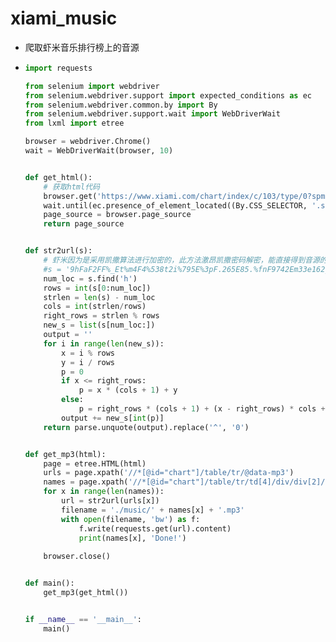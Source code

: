 # xiami_music
- 爬取虾米音乐排行榜上的音源

- ```python
  import requests
  
  from selenium import webdriver
  from selenium.webdriver.support import expected_conditions as ec
  from selenium.webdriver.common.by import By
  from selenium.webdriver.support.wait import WebDriverWait
  from lxml import etree
  
  browser = webdriver.Chrome()
  wait = WebDriverWait(browser, 10)
  
  
  def get_html():
      # 获取html代码
      browser.get('https://www.xiami.com/chart/index/c/103/type/0?spm=a1z1s.2943549.6827461.1.a26OKv')
      wait.until(ec.presence_of_element_located((By.CSS_SELECTOR, '.songwrapper')))
      page_source = browser.page_source
      return page_source
  
  
  def str2url(s):
      # 虾米因为是采用凯撒算法进行加密的，此方法激昂凯撒密码解密，能直接得到音源的地址
      #s = '9hFaF2FF%_Et%m4F4%538t2i%795E%3pF.265E85.%fnF9742Em33e162_36pA.t6661983%x%6%%74%2i2%22735'
      num_loc = s.find('h')
      rows = int(s[0:num_loc])
      strlen = len(s) - num_loc
      cols = int(strlen/rows)
      right_rows = strlen % rows
      new_s = list(s[num_loc:])
      output = ''
      for i in range(len(new_s)):
          x = i % rows
          y = i / rows
          p = 0
          if x <= right_rows:
              p = x * (cols + 1) + y
          else:
              p = right_rows * (cols + 1) + (x - right_rows) * cols + y
          output += new_s[int(p)]
      return parse.unquote(output).replace('^', '0')
  
  
  def get_mp3(html):
      page = etree.HTML(html)
      urls = page.xpath('//*[@id="chart"]/table/tr/@data-mp3')
      names = page.xpath('//*[@id="chart"]/table/tr/td[4]/div/div[2]/p[1]/strong/a/text()')
      for x in range(len(names)):
          url = str2url(urls[x])
          filename = './music/' + names[x] + '.mp3'
          with open(filename, 'bw') as f:
              f.write(requests.get(url).content)
              print(names[x], 'Done!')
      
      browser.close()
  
  
  def main():
      get_mp3(get_html())
  
  
  if __name__ == '__main__':
      main()
  ```
